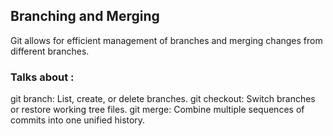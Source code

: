 ## Branching and Merging

Git allows for efficient management of branches and merging changes from different branches.

### Talks about :

git branch: List, create, or delete branches.
git checkout: Switch branches or restore working tree files.
git merge: Combine multiple sequences of commits into one unified history.
